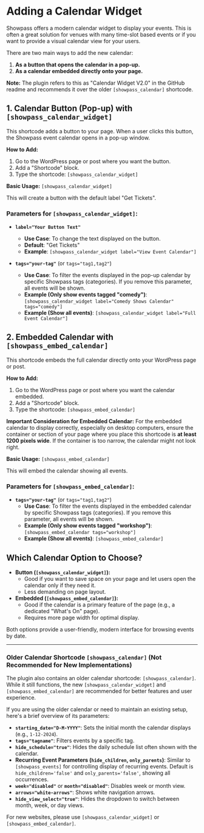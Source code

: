 # Adding a Calendar Widget

Showpass offers a modern calendar widget to display your events. This is often a great solution for venues with many time-slot based events or if you want to provide a visual calendar view for your users.

There are two main ways to add the new calendar:

1.  **As a button that opens the calendar in a pop-up.**
2.  **As a calendar embedded directly onto your page.**

**Note:** The plugin refers to this as "Calendar Widget V2.0" in the GitHub readme and recommends it over the older `[showpass_calendar]` shortcode.

## 1. Calendar Button (Pop-up) with `[showpass_calendar_widget]`

This shortcode adds a button to your page. When a user clicks this button, the Showpass event calendar opens in a pop-up window.

**How to Add:**

1.  Go to the WordPress page or post where you want the button.
2.  Add a "Shortcode" block.
3.  Type the shortcode: `[showpass_calendar_widget]`

**Basic Usage:**
`[showpass_calendar_widget]`

This will create a button with the default label "Get Tickets".

### Parameters for `[showpass_calendar_widget]`:

- **`label="Your Button Text"`**

  - **Use Case**: To change the text displayed on the button.
  - **Default**: "Get Tickets"
  - **Example**: `[showpass_calendar_widget label="View Event Calendar"]`

- **`tags="your-tag"`** (or `tags="tag1,tag2"`)
  - **Use Case**: To filter the events displayed in the pop-up calendar by specific Showpass tags (categories). If you remove this parameter, all events will be shown.
  - **Example (Only show events tagged "comedy")**:
    `[showpass_calendar_widget label="Comedy Shows Calendar" tags="comedy"]`
  - **Example (Show all events)**:
    `[showpass_calendar_widget label="Full Event Calendar"]`

## 2. Embedded Calendar with `[showpass_embed_calendar]`

This shortcode embeds the full calendar directly onto your WordPress page or post.

**How to Add:**

1.  Go to the WordPress page or post where you want the calendar embedded.
2.  Add a "Shortcode" block.
3.  Type the shortcode: `[showpass_embed_calendar]`

**Important Consideration for Embedded Calendar:**
For the embedded calendar to display correctly, especially on desktop computers, ensure the container or section of your page where you place this shortcode is **at least 1200 pixels wide**. If the container is too narrow, the calendar might not look right.

**Basic Usage:**
`[showpass_embed_calendar]`

This will embed the calendar showing all events.

### Parameters for `[showpass_embed_calendar]`:

- **`tags="your-tag"`** (or `tags="tag1,tag2"`)
  - **Use Case**: To filter the events displayed in the embedded calendar by specific Showpass tags (categories). If you remove this parameter, all events will be shown.
  - **Example (Only show events tagged "workshop")**:
    `[showpass_embed_calendar tags="workshop"]`
  - **Example (Show all events)**:
    `[showpass_embed_calendar]`

## Which Calendar Option to Choose?

- **Button (`[showpass_calendar_widget]`):**
  - Good if you want to save space on your page and let users open the calendar only if they need it.
  - Less demanding on page layout.
- **Embedded (`[showpass_embed_calendar]`):**
  - Good if the calendar is a primary feature of the page (e.g., a dedicated "What's On" page).
  - Requires more page width for optimal display.

Both options provide a user-friendly, modern interface for browsing events by date.

---

### Older Calendar Shortcode `[showpass_calendar]` (Not Recommended for New Implementations)

The plugin also contains an older calendar shortcode: `[showpass_calendar]`. While it still functions, the new `[showpass_calendar_widget]` and `[showpass_embed_calendar]` are recommended for better features and user experience.

If you are using the older calendar or need to maintain an existing setup, here's a brief overview of its parameters:

- **`starting_date="D-M-YYYY"`**: Sets the initial month the calendar displays (e.g., `1-12-2024`).
- **`tags="tagname"`**: Filters events by a specific tag.
- **`hide_schedule="true"`**: Hides the daily schedule list often shown with the calendar.
- **Recurring Event Parameters (`hide_children`, `only_parents`)**: Similar to `[showpass_events]` for controlling display of recurring events. Default is `hide_children='false'` and `only_parents='false'`, showing all occurrences.
- **`week="disabled"`** or **`month="disabled"`**: Disables week or month view.
- **`arrows="white-arrows"`**: Shows white navigation arrows.
- **`hide_view_select="true"`**: Hides the dropdown to switch between month, week, or day views.

For new websites, please use `[showpass_calendar_widget]` or `[showpass_embed_calendar]`.
